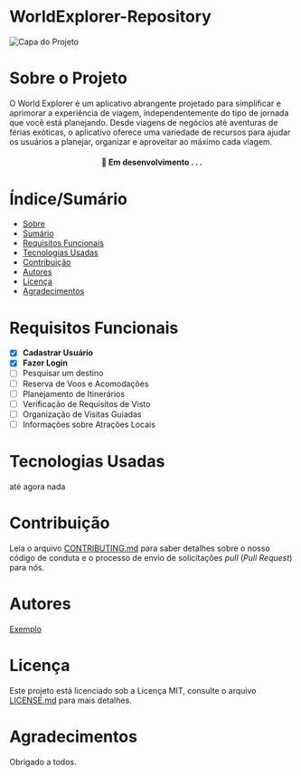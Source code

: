 # WorldExplorer-Repository
![Capa do Projeto](https://picsum.photos/850/280)

# Sobre o Projeto

O World Explorer é um aplicativo abrangente projetado para simplificar e aprimorar a experiência de viagem, independentemente do tipo de jornada que você está planejando. Desde viagens de negócios até aventuras de férias exóticas, o aplicativo oferece uma variedade de recursos para ajudar os usuários a planejar, organizar e aproveitar ao máximo cada viagem.
<h4 align="center"> 
	🚧  Em desenvolvimento . . .
</h4>

# Índice/Sumário

* [Sobre](#sobre-o-projeto)
* [Sumário](#índice/sumário)
* [Requisitos Funcionais](#requisitos-funcionais)
* [Tecnologias Usadas](#tecnologias-usadas)
* [Contribuição](#contribuição)
* [Autores](#autores)
* [Licença](#licença)
* [Agradecimentos](#agradecimentos)


# Requisitos Funcionais 

- [x] **Cadastrar Usuário**
- [x] **Fazer Login**
- [ ] Pesquisar um destino
- [ ] Reserva de Voos e Acomodações
- [ ] Planejamento de Itinerários
- [ ] Verificação de Requisitos de Visto
- [ ] Organização de Visitas Guiadas
- [ ] Informações sobre Atrações Locais

# Tecnologias Usadas

até agora nada

# Contribuição

Leia o arquivo [CONTRIBUTING.md](CONTRIBUTING.md) para saber detalhes sobre o nosso código de conduta e o processo de envio de solicitações *pull* (*Pull Request*) para nós.

# Autores

[Exemplo](https://github.com/testing-library/react-testing-library#contributors)

# Licença

Este projeto está licenciado sob a Licença MIT,  consulte o arquivo [LICENSE.md](LICENSE.md) para mais detalhes.

# Agradecimentos

Obrigado a todos.
